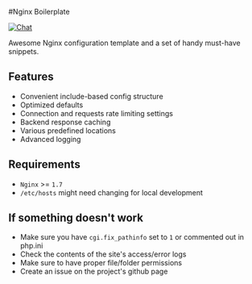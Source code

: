 #Nginx Boilerplate 

[![Chat](https://img.shields.io/gitter/room/gitterHQ/gitter.svg)](https://gitter.im/nginx-boilerplate/nginx-boilerplate)

Awesome Nginx configuration template and a set of handy must-have snippets.

## Features
 * Convenient include-based config structure
 * Optimized defaults
 * Connection and requests rate limiting settings
 * Backend response caching
 * Various predefined locations
 * Advanced logging
 
## Requirements
 * `Nginx` >= `1.7`
 * `/etc/hosts` might need changing for local development

## If something doesn't work
 * Make sure you have `cgi.fix_pathinfo` set to `1` or commented out in php.ini
 * Check the contents of the site's access/error logs
 * Make sure to have proper file/folder permissions
 * Create an issue on the project's github page
